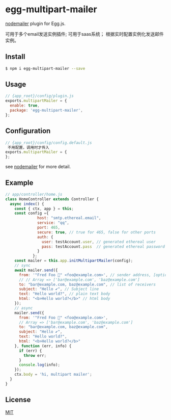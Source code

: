 # egg-multipart-mailer

[nodemailer](https://github.com/nodemailer/nodemailer) plugin for Egg.js.

可用于多个email发送实例插件;
可用于saas系统；
根据实时配置实例化发送邮件实例。

## Install

```bash
$ npm i egg-multipart-mailer --save
```

## Usage

```js
// {app_root}/config/plugin.js
exports.multipartMailer = {
  enable: true,
  package: 'egg-multipart-mailer',
};
```

## Configuration

```js
// {app_root}/config/config.default.js
 不用配置，调用时才传入
exports.multipartMailer = {
};
```

see [nodemailer](https://nodemailer.com/about/) for more detail.

## Example
```js
// app/controller/home.js
class HomeController extends Controller {
  async index() {
    const { ctx, app } = this;
    const config ={
              host: "smtp.ethereal.email",
              service: "qq",
              port: 465,
              secure: true, // true for 465, false for other ports
              auth: {
                user: testAccount.user, // generated ethereal user
                pass: testAccount.pass  // generated ethereal password
              }
            };
    const mailer = this.app.initMultipartMailer(config);
    // sync
    await mailer.send({
      from: '"Fred Foo 👻" <foo@example.com>', // sender address, [options] default to user
      // // Array => ['bar@example.com', 'baz@example.com']
      to: "bar@example.com, baz@example.com", // list of receivers
      subject: "Hello ✔", // Subject line
      text: "Hello world?", // plain text body
      html: "<b>Hello world?</b>" // html body
    });
    // async
    mailer.send({
      from: '"Fred Foo 👻" <foo@example.com>',
      // Array => ['bar@example.com', 'baz@example.com']
      to: "bar@example.com, baz@example.com",
      subject: "Hello ✔",
      text: "Hello world?",
      html: "<b>Hello world?</b>"
    }, function (err, info) {
      if (err) {
        throw err;
      }
      console.log(info);
    });
    ctx.body = 'hi, multipart mailer';
  }
}
```


## License

[MIT](LICENSE)
